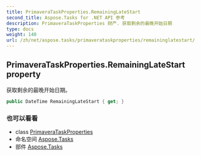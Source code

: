 ```yaml
---
title: PrimaveraTaskProperties.RemainingLateStart
second_title: Aspose.Tasks for .NET API 参考
description: PrimaveraTaskProperties 财产. 获取剩余的最晚开始日期
type: docs
weight: 140
url: /zh/net/aspose.tasks/primaverataskproperties/remaininglatestart/
---
```

## PrimaveraTaskProperties.RemainingLateStart property

获取剩余的最晚开始日期。

```csharp
public DateTime RemainingLateStart { get; }
```

### 也可以看看

* class [PrimaveraTaskProperties](../)
* 命名空间 [Aspose.Tasks](../../primaverataskproperties/)
* 部件 [Aspose.Tasks](../../../)


